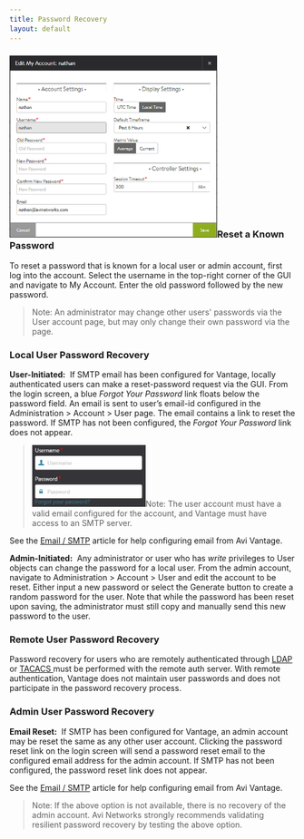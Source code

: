 ```yaml
---
title: Password Recovery
layout: default
---
```

### <a href="img/MyAccount.png"><img class=" wp-image-13114 alignright" src="img/MyAccount.png" alt="MyAccount" width="366" height="321"></a>Reset a Known Password

To reset a password that is known for a local user or admin account, first log into the account. Select the username in the top-right corner of the GUI and navigate to My Account. Enter the old password followed by the new password.
> Note:  An administrator may change other users' passwords via the User account page, but may only change their own password via the page.
 

### Local User Password Recovery

**User-Initiated:**  If SMTP email has been configured for Vantage, locally authenticated users can make a reset-password request via the GUI. From the login screen, a blue *Forgot Your Password* link floats below the password field. An email is sent to user’s email-id configured in the Administration > Account > User page. The email contains a link to reset the password. If SMTP has not been configured, the *Forgot Your Password* link does not appear.
> <a href="img/ForgotPassword.png"><img class="wp-image-13135 alignright" src="img/ForgotPassword.png" alt="ForgotPassword" width="200" height="109"></a>Note:  The user account must have a valid email configured for the account, and Vantage must have access to an SMTP server.
 

See the <a href="/docs/17.1/email-smtp">Email / SMTP</a> article for help configuring email from Avi Vantage.

**Admin-Initiated:**  Any administrator or user who has *write* privileges to User objects can change the password for a local user. From the admin account, navigate to Administration > Account > User and edit the account to be reset. Either input a new password or select the Generate button to create a random password for the user. Note that while the password has been reset upon saving, the administrator must still copy and manually send this new password to the user.

### Remote User Password Recovery

Password recovery for users who are remotely authenticated through <a href="/docs/17.1/ldap-authentication">LDAP </a>or <a href="/docs/17.1/tacacs-authentication">TACACS </a>must be performed with the remote auth server.  With remote authentication, Vantage does not maintain user passwords and does not participate in the password recovery process.

### Admin User Password Recovery

**Email Reset:**  If SMTP has been configured for Vantage, an admin account may be reset the same as any other user account. Clicking the password reset link on the login screen will send a password reset email to the configured email address for the admin account. If SMTP has not been configured, the password reset link does not appear.

See the <a href="/docs/17.1/email-smtp/">Email / SMTP</a> article for help configuring email from Avi Vantage.
> Note:  If the above option is not available, there is no recovery of the admin account.  Avi Networks strongly recommends validating resilient password recovery by testing the above option.
 